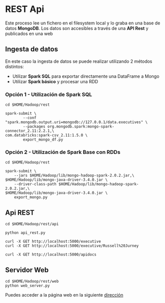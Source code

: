 # REST Api

Este proceso lee un fichero en el filesystem local y lo graba en una base de datos **MongoDB**. Los datos son accesibles a través de una **API Rest** y publicados en una web

## Ingesta de datos

En este caso la ingesta de datos se puede realizar utilizando 2 métodos distintos:

* Utilizar **Spark SQL** para exportar directamente una DataFrame a Mongo
* Utilizar **Spark básico** y procesar una RDD


### Opción 1 - Utilización de Spark SQL

```
cd $HOME/Hadoop/rest

spark-submit \
        --conf "spark.mongodb.output.uri=mongodb://127.0.0.1/data.executives" \
        --packages org.mongodb.spark:mongo-spark-connector_2.11:2.2.1,\
com.databricks:spark-csv_2.11:1.5.0 \
        export_mongo_df.py

```

### Opción 2 - Utilización de Spark Base con RDDs

```
cd $HOME/Hadoop/rest

spark-submit \
    --jars $HOME/Hadoop/lib/mongo-hadoop-spark-2.0.2.jar,\
$HOME/Hadoop/lib/mongo-java-driver-3.4.0.jar \
    --driver-class-path $HOME/Hadoop/lib/mongo-hadoop-spark-2.0.2.jar,\
$HOME/Hadoop/lib/mongo-java-driver-3.4.0.jar \
    export_mongo.py
``` 

## Api REST


```
cd $HOME/Hadoop/rest/api

python api_rest.py

curl -X GET http://localhost:5000/executive
curl -X GET http://localhost:5000/executive/Russell%20Jurney

curl -X GET http://localhost:5000/apidocs

```



## Servidor Web

```
cd $HOME/Hadoop/rest/web
python web_server.py
```

Puedes acceder a la página web en la siguiente [dirección](http://localhost:5001/)